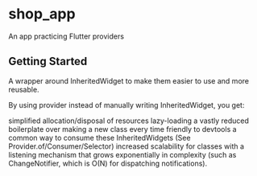 # shop_app

An app practicing Flutter providers

## Getting Started

A wrapper around InheritedWidget to make them easier to use and more reusable.

By using provider instead of manually writing InheritedWidget, you get:

simplified allocation/disposal of resources
lazy-loading
a vastly reduced boilerplate over making a new class every time
friendly to devtools
a common way to consume these InheritedWidgets (See Provider.of/Consumer/Selector)
increased scalability for classes with a listening mechanism that grows exponentially in complexity (such as ChangeNotifier, which is O(N) for dispatching notifications).
